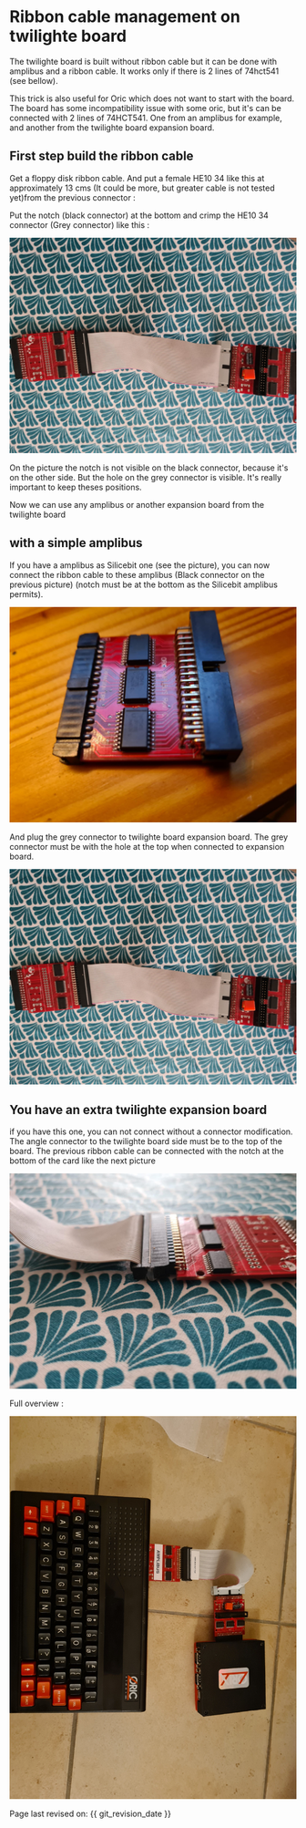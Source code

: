 # Ribbon cable management on twilighte board

The twilighte board is built without ribbon cable but it can be done with amplibus and a ribbon cable. It works only if there is 2 lines of 74hct541 (see bellow).

This trick is also useful for Oric which does not want to start with the board. The board has some incompatibility issue with some oric, but it's can be connected with 2 lines of 74HCT541. One from an amplibus for example, and another from the twilighte board expansion board.

## First step build the ribbon cable

Get a floppy disk ribbon cable. And put a female HE10 34 like this at approximately 13 cms (It could be more, but greater cable is not tested yet)from the previous connector :

Put the notch (black connector) at the bottom and crimp the HE10 34 connector (Grey connector) like this :

![Ribbon](./img/ribbon_all_board.jpg)

On the picture the notch is not visible on the black connector, because it's on the other side. But the hole on the grey connector is visible. It's really important to keep theses positions.

Now we can use any amplibus or another expansion board from the twilighte board

## with a simple amplibus

If you have a amplibus as Silicebit one (see the picture), you can now connect the ribbon cable to these amplibus (Black connector on the previous picture) (notch must be at the bottom as the Silicebit amplibus permits).

![Amplibus silicebit](./img/amplibus_silicebit.jpg)

And plug the grey connector to twilighte board expansion board. The grey connector must be with the hole at the top when connected to expansion board.

![Ribbon](./img/ribbon_all_board.jpg)

## You have an extra twilighte expansion board

if you have this one, you can not connect without a connector modification. The angle connector to the twilighte board side must be to the top of the board. The previous ribbon cable can be connected with the notch at the bottom of the card like the next picture

![Amplibus silicebit](./img/expansion_board_for_amplibus_fonction.jpg)

Full overview :

![Ribbon](./img/full_amplibus_double.jpg)


Page last revised on: {{ git_revision_date }}
